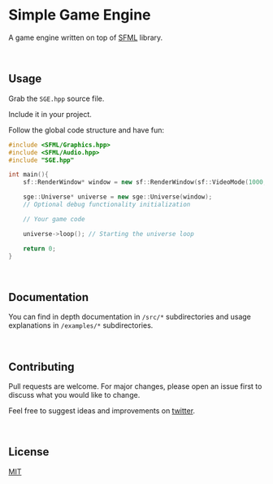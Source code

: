 # Simple Game Engine

A game engine written on top of [SFML](https://www.sfml-dev.org/) library.

<br>

## Usage

Grab the `SGE.hpp` source file.

Include it in your project.

Follow the global code structure and have fun:

```C++
#include <SFML/Graphics.hpp>
#include <SFML/Audio.hpp>
#include "SGE.hpp"

int main(){
    sf::RenderWindow* window = new sf::RenderWindow(sf::VideoMode(1000, 600), "Test");

    sge::Universe* universe = new sge::Universe(window);
    // Optional debug functionality initialization

    // Your game code

    universe->loop(); // Starting the universe loop

    return 0;
}
```

<br>

## Documentation

You can find in depth documentation in `/src/*` subdirectories and usage explanations in `/examples/*` subdirectories.

<br>

## Contributing

Pull requests are welcome. For major changes, please open an issue first to discuss what you would like to change.

Feel free to suggest ideas and improvements on [twitter](https://twitter.com/codeandjoy).

<br>

## License

[MIT](https://choosealicense.com/licenses/mit/)